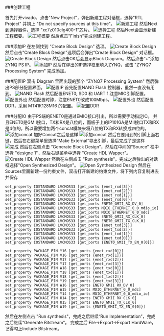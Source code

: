 
###创建工程

首先打开vivado，点击"New Project"，弹出新建工程对话框，选择"RTL Project" 并钩上 "Do not specify sources at this time"。
![新建工程](./images/new_project.png)
然后Next到选择器件，选择 "xc7z010clg400-1"芯片。
![选择工程](./images/select_chip.png)
然后Next会显示新建工程概要。
![工程概要](./images/new_project_summary.png)
然后点击"Finish"完成创建工程。

###添加IP
在左侧找到 "Create Block Design" 选项。
![Create Block Design](./images/create_block_design.png)
然后点击"Create Block Design"选项后会弹出“Create Block Design” 对话框。
![Create Block Design](./images/create_block_design_dialog.png)
然后点击OK后会显示Block Diagram。然后点击“+”添加ZYNQ PS IP。
![添加IP](./images/add_zynq_ip.png)
然后在弹出的IP选择框里填入ZYNQ，点击 "ZYNQ7 Processing System" 完成添加。

###配置IP
双击 Diagram 里面出现的那个 "ZYNQ7 Processing System" 然后弹出PS部分配置界面。
![配置IP](./images/zynq7_processing_system.png)
首先配置NAND Flash 控制器，虽然一直没有用到。
![NAND Flash](./images/configure_nand_flash.png)
然后配置ENET0, SD0 和 UART 1.注意MIO引脚配置。
![配置外设](./images/config_io_peripherals.png)
然后配置时钟，注意ENET0改成100Mbps。
![配置外设](./images/config_enet_clock.png)
然后配置DDR，采用 MT41K128M16 的配置。
![配置DDR](./images/config_ddr.png)

###分配IO
由于PS端的ENET0是通过EMIO接口引出，所以需要手动指定IO。
并且ENET0是GMII接口，TX和RX是八位的，而板子上的IP101GA是MII接口TX和RX是4位的，所以需要增加两个concat模块来将八位的TX和RX转换成四位的。
![添加concat](./images/add_concat.png)
加好Concat之后是这样
![添加concat](./images/add_concat_finish.png)
然后在要用到的引脚上面右键，然后在右键菜单里选择“Make External”导出引脚，最后完成了是这样
![完成](./images/block_finish.png)
然后在左侧点击 “Generate Block Design”，然后在中间的“Source” 栏中选择 "designe 1"，然后右键菜单中选择 "Create HDL Wapper"。
![Create HDL Wapper](./images/create_hdl_wapper.png)
然后在左侧点击 "Run synthesis"。完成之后弹出的对话框选择"Open Synthesized Design"。
![Open Synthesized Design](./images/synth_finish.png)
然后在Sources里面新建一份约束文件，双击打开新建的约束文件，将下列内容复制进去并保存
```
set_property IOSTANDARD LVCMOS33 [get_ports {enet_rxd[3]}]
set_property IOSTANDARD LVCMOS33 [get_ports {enet_rxd[2]}]
set_property IOSTANDARD LVCMOS33 [get_ports {enet_rxd[1]}]
set_property IOSTANDARD LVCMOS33 [get_ports {enet_rxd[0]}]
set_property IOSTANDARD LVCMOS33 [get_ports ENET0_GMII_RX_DV_0]
set_property IOSTANDARD LVCMOS33 [get_ports MDIO_ETHERNET_0_0_mdio_io]
set_property IOSTANDARD LVCMOS33 [get_ports MDIO_ETHERNET_0_0_mdc]
set_property IOSTANDARD LVCMOS33 [get_ports ENET0_GMII_RX_CLK_0]
set_property IOSTANDARD LVCMOS33 [get_ports ENET0_GMII_TX_CLK_0]
set_property IOSTANDARD LVCMOS33 [get_ports {enet_txd[3]}]
set_property IOSTANDARD LVCMOS33 [get_ports {enet_txd[2]}]
set_property IOSTANDARD LVCMOS33 [get_ports {enet_txd[1]}]
set_property IOSTANDARD LVCMOS33 [get_ports {enet_txd[0]}]
set_property IOSTANDARD LVCMOS33 [get_ports {ENET0_GMII_TX_EN_0[0]}]

set_property PACKAGE_PIN Y16 [get_ports {enet_rxd[0]}]
set_property PACKAGE_PIN V16 [get_ports {enet_rxd[1]}]
set_property PACKAGE_PIN V17 [get_ports {enet_rxd[2]}]
set_property PACKAGE_PIN Y17 [get_ports {enet_rxd[3]}]
set_property PACKAGE_PIN W18 [get_ports {enet_txd[0]}]
set_property PACKAGE_PIN Y18 [get_ports {enet_txd[1]}]
set_property PACKAGE_PIN V18 [get_ports {enet_txd[2]}]
set_property PACKAGE_PIN Y19 [get_ports {enet_txd[3]}]
set_property PACKAGE_PIN W16 [get_ports ENET0_GMII_RX_DV_0]
set_property PACKAGE_PIN W15 [get_ports MDIO_ETHERNET_0_0_mdc]
set_property PACKAGE_PIN Y14 [get_ports MDIO_ETHERNET_0_0_mdio_io]
set_property PACKAGE_PIN U14 [get_ports ENET0_GMII_RX_CLK_0]
set_property PACKAGE_PIN U15 [get_ports ENET0_GMII_TX_CLK_0]
set_property PACKAGE_PIN W19 [get_ports {ENET0_GMII_TX_EN_0[0]}]
```
然后在左侧点击 "Run synthesis"，完成之后继续“Run Implementation”，完成之后继续“Generate Bitstream”。
完成之后 File->Export->Export HardWare，记得勾上Include Bitstream。
